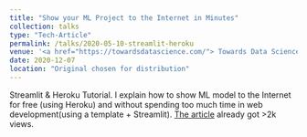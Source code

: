 ```yaml
---
title: "Show your ML Project to the Internet in Minutes"
collection: talks
type: "Tech-Article"
permalink: /talks/2020-05-10-streamlit-heroku
venue: '<a href="https://towardsdatascience.com/"> Towards Data Science</a>'
date: 2020-12-07
location: "Original chosen for distribution"
---
```


Streamlit & Heroku Tutorial. I explain how to show ML model to the Internet for free (using Heroku) and without spending too much time in web development(using a template + Streamlit). [The article](https://towardsdatascience.com/show-your-ml-project-to-the-internet-in-minutes-2a7bc3167bd0) already got >2k views.

